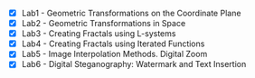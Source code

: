 - [x] Lab1 - Geometric Transformations on the Coordinate Plane
- [x] Lab2 - Geometric Transformations in Space
- [x] Lab3 - Creating Fractals using L-systems
- [x] Lab4 - Creating Fractals using Iterated Functions
- [x] Lab5 - Image Interpolation Methods. Digital Zoom
- [x] Lab6 - Digital Steganography: Watermark and Text Insertion
